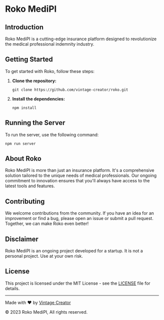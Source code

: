 # Roko MediPI

<h2>Introduction</h2>

<p>Roko MediPI is a cutting-edge insurance platform designed to revolutionize the medical professional indemnity industry.</p>

<h2>Getting Started</h2>

<p>To get started with Roko, follow these steps:</p>

<ol>
    <li>
        <strong>Clone the repository:</strong>
        <pre><code>git clone https://github.com/vintage-creator/roko.git</code></pre>
    </li>
    <li>
        <strong>Install the dependencies:</strong>
        <pre><code>npm install</code></pre>
    </li>
</ol>

<h2>Running the Server</h2>

<p>To run the server, use the following command:</p>

<pre><code>npm run server</code></pre>

<h2>About Roko</h2>

<p>Roko MediPI is more than just an insurance platform. It's a comprehensive solution tailored to the unique needs of medical professionals. Our ongoing commitment to innovation ensures that you'll always have access to the latest tools and features.</p>

<h2>Contributing</h2>

<p>We welcome contributions from the community. If you have an idea for an improvement or find a bug, please open an issue or submit a pull request. Together, we can make Roko even better!</p>

<h2>Disclaimer</h2>

<p>Roko MediPI is an ongoing project developed for a startup. It is not a personal project. Use at your own risk.</p>

<h2>License</h2>

<p>This project is licensed under the MIT License - see the <a href="LICENSE">LICENSE</a> file for details.</p>

<hr>

<p>Made with &#10084;&#65039; by <a href="https://www.linkedin.com/in/vintage-creator/">Vintage Creator</a></p>
<p>&copy; 2023 Roko MediPI, All rights reserved.</p>
